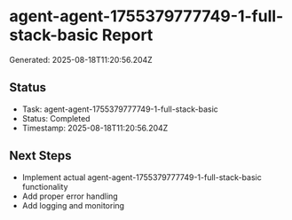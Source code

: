 # agent-agent-1755379777749-1-full-stack-basic Report

Generated: 2025-08-18T11:20:56.204Z

## Status
- Task: agent-agent-1755379777749-1-full-stack-basic
- Status: Completed
- Timestamp: 2025-08-18T11:20:56.204Z

## Next Steps
- Implement actual agent-agent-1755379777749-1-full-stack-basic functionality
- Add proper error handling
- Add logging and monitoring
